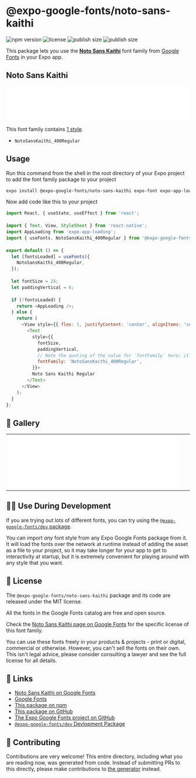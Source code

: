 # @expo-google-fonts/noto-sans-kaithi

![npm version](https://flat.badgen.net/npm/v/@expo-google-fonts/noto-sans-kaithi)
![license](https://flat.badgen.net/github/license/expo/google-fonts)
![publish size](https://flat.badgen.net/packagephobia/install/@expo-google-fonts/noto-sans-kaithi)
![publish size](https://flat.badgen.net/packagephobia/publish/@expo-google-fonts/noto-sans-kaithi)

This package lets you use the [**Noto Sans Kaithi**](https://fonts.google.com/specimen/Noto+Sans+Kaithi) font family from [Google Fonts](https://fonts.google.com/) in your Expo app.

## Noto Sans Kaithi

![Noto Sans Kaithi](./font-family.png)

This font family contains [1 style](#-gallery).

- `NotoSansKaithi_400Regular`

## Usage

Run this command from the shell in the root directory of your Expo project to add the font family package to your project
```sh
expo install @expo-google-fonts/noto-sans-kaithi expo-font expo-app-loading
```

Now add code like this to your project
```js
import React, { useState, useEffect } from 'react';

import { Text, View, StyleSheet } from 'react-native';
import AppLoading from 'expo-app-loading';
import { useFonts, NotoSansKaithi_400Regular } from '@expo-google-fonts/noto-sans-kaithi';

export default () => {
  let [fontsLoaded] = useFonts({
    NotoSansKaithi_400Regular,
  });

  let fontSize = 24;
  let paddingVertical = 6;

  if (!fontsLoaded) {
    return <AppLoading />;
  } else {
    return (
      <View style={{ flex: 1, justifyContent: 'center', alignItems: 'center' }}>
        <Text
          style={{
            fontSize,
            paddingVertical,
            // Note the quoting of the value for `fontFamily` here; it expects a string!
            fontFamily: 'NotoSansKaithi_400Regular',
          }}>
          Noto Sans Kaithi Regular
        </Text>
      </View>
    );
  }
};

```

## 🔡 Gallery


||||
|-|-|-|
|![NotoSansKaithi_400Regular](./NotoSansKaithi_400Regular.ttf.png)||||


## 👩‍💻 Use During Development

If you are trying out lots of different fonts, you can try using the [`@expo-google-fonts/dev` package](https://github.com/expo/google-fonts/tree/master/font-packages/dev#readme).

You can import *any* font style from any Expo Google Fonts package from it. It will load the fonts
over the network at runtime instead of adding the asset as a file to your project, so it may take longer
for your app to get to interactivity at startup, but it is extremely convenient
for playing around with any style that you want.

## 📖 License

The `@expo-google-fonts/noto-sans-kaithi` package and its code are released under the MIT license.

All the fonts in the Google Fonts catalog are free and open source.

Check the [Noto Sans Kaithi page on Google Fonts](https://fonts.google.com/specimen/Noto+Sans+Kaithi) for the specific license of this font family.

You can use these fonts freely in your products & projects - print or digital, commercial or otherwise. However, you can't sell the fonts on their own. This isn't legal advice, please consider consulting a lawyer and see the full license for all details.

## 🔗 Links

- [Noto Sans Kaithi on Google Fonts](https://fonts.google.com/specimen/Noto+Sans+Kaithi)
- [Google Fonts](https://fonts.google.com/)
- [This package on npm](https://www.npmjs.com/package/@expo-google-fonts/noto-sans-kaithi)
- [This package on GitHub](https://github.com/expo/google-fonts/tree/master/font-packages/noto-sans-kaithi)
- [The Expo Google Fonts project on GitHub](https://github.com/expo/google-fonts)
- [`@expo-google-fonts/dev` Devlopment Package](https://github.com/expo/google-fonts/tree/master/font-packages/dev)

## 🤝 Contributing

Contributions are very welcome! This entire directory, including what you are reading now, was generated from code. Instead of submitting PRs to this directly, please make contributions to [the generator](https://github.com/expo/google-fonts/tree/master/packages/generator) instead.
